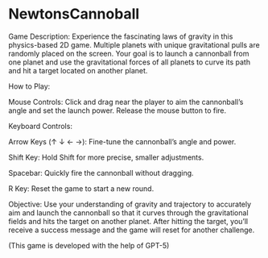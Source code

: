 # NewtonsCannoball

Game Description:
Experience the fascinating laws of gravity in this physics-based 2D game. Multiple planets with unique gravitational pulls are randomly placed on the screen. Your goal is to launch a cannonball from one planet and use the gravitational forces of all planets to curve its path and hit a target located on another planet.

How to Play:

Mouse Controls:
Click and drag near the player to aim the cannonball’s angle and set the launch power. Release the mouse button to fire.

Keyboard Controls:

Arrow Keys (↑ ↓ ← →): Fine-tune the cannonball’s angle and power.

Shift Key: Hold Shift for more precise, smaller adjustments.

Spacebar: Quickly fire the cannonball without dragging.

R Key: Reset the game to start a new round.

Objective:
Use your understanding of gravity and trajectory to accurately aim and launch the cannonball so that it curves through the gravitational fields and hits the target on another planet. After hitting the target, you’ll receive a success message and the game will reset for another challenge.

(This game is developed with the help of GPT-5)
